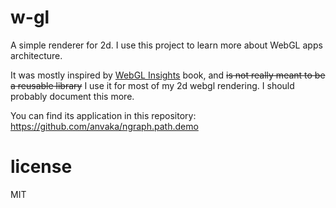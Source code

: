 # w-gl

A simple renderer for 2d. I use this project to learn more about WebGL apps
architecture.

It was mostly inspired by [WebGL Insights](http://www.webglinsights.com/) book,
and ~~is not really meant to be a reusable library~~ I use it for most of my 2d webgl rendering. I should probably document this more.

You can find its application in this repository: https://github.com/anvaka/ngraph.path.demo

# license

MIT
